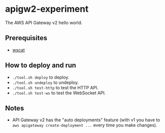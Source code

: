 # apigw2-experiment

The AWS API Gateway v2 hello world.

## Prerequisites

* [wscat](https://www.npmjs.com/package/wscat)

## How to deploy and run

* `./tool.sh deploy` to deploy.
* `./tool.sh undeploy` to undeploy.
* `./tool.sh test-http` to test the HTTP API.
* `./tool.sh test-ws` to test the WebSocket API.

## Notes

* API Gateway v2 has the "auto deployments" feature (with v1 you have to `aws apigateway create-deployment ...` every time you make changes).
